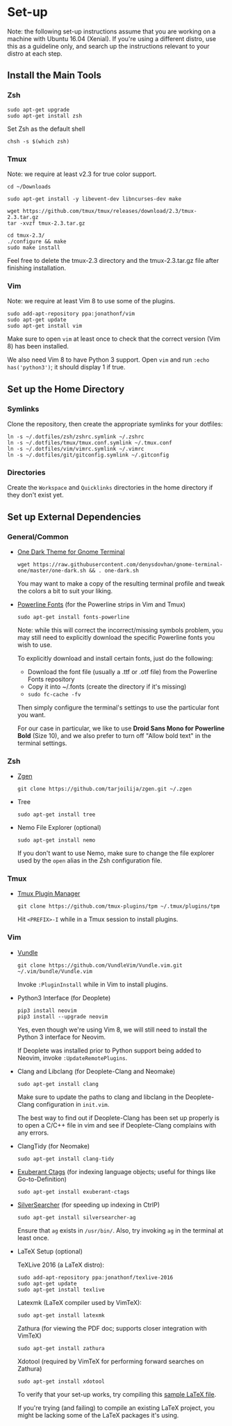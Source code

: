# Set-up

Note: the following set-up instructions assume that you are working on a machine with Ubuntu 16.04 (Xenial). If you're using a different distro, use this as a guideline only, and search up the instructions relevant to your distro at each step.

## Install the Main Tools

### Zsh

```
sudo apt-get upgrade
sudo apt-get install zsh
```

Set Zsh as the default shell

```
chsh -s $(which zsh)
```

### Tmux

Note: we require at least v2.3 for true color support.

```
cd ~/Downloads

sudo apt-get install -y libevent-dev libncurses-dev make

wget https://github.com/tmux/tmux/releases/download/2.3/tmux-2.3.tar.gz
tar -xvzf tmux-2.3.tar.gz

cd tmux-2.3/
./configure && make
sudo make install
```

Feel free to delete the tmux-2.3 directory and the tmux-2.3.tar.gz file after finishing installation.

### Vim

Note: we require at least Vim 8 to use some of the plugins.

```
sudo add-apt-repository ppa:jonathonf/vim
sudo apt-get update
sudo apt-get install vim
```

Make sure to open `vim` at least once to check that the correct version (Vim 8) has been installed.

We also need Vim 8 to have Python 3 support. Open `vim` and run `:echo has('python3')`; it should display 1 if true.

## Set up the Home Directory

### Symlinks

Clone the repository, then create the appropriate symlinks for your dotfiles:

```
ln -s ~/.dotfiles/zsh/zshrc.symlink ~/.zshrc
ln -s ~/.dotfiles/tmux/tmux.conf.symlink ~/.tmux.conf
ln -s ~/.dotfiles/vim/vimrc.symlink ~/.vimrc
ln -s ~/.dotfiles/git/gitconfig.symlink ~/.gitconfig
```

### Directories

Create the `Workspace` and `Quicklinks` directories in the home directory if they don't exist yet.

## Set up External Dependencies

### General/Common

* [One Dark Theme for Gnome Terminal](https://github.com/denysdovhan/one-gnome-terminal)

   ```
   wget https://raw.githubusercontent.com/denysdovhan/gnome-terminal-one/master/one-dark.sh && . one-dark.sh
   ```

   You may want to make a copy of the resulting terminal profile and tweak the colors a bit to suit your liking.

* [Powerline Fonts](https://github.com/powerline/fonts) (for the Powerline strips in Vim and Tmux)

   ```
   sudo apt-get install fonts-powerline
   ```

   Note: while this will correct the incorrect/missing symbols problem, you may still need to explicitly download the specific Powerline fonts you wish to use.

   To explicitly download and install certain fonts, just do the following:

   * Download the font file (usually a .ttf or .otf file) from the Powerline Fonts repository
   * Copy it into ~/.fonts (create the directory if it's missing)
   * `sudo fc-cache -fv`

   [//]: # "How to install fonts on Linux: https://www.blackmoreops.com/2014/07/31/install-fonts-on-linux/"

   Then simply configure the terminal's settings to use the particular font you want.

   For our case in particular, we like to use **Droid Sans Mono for Powerline Bold** (Size 10), and we also prefer to turn off "Allow bold text" in the terminal settings.

### Zsh

* [Zgen](https://github.com/tarjoilija/zgen)

   ```
   git clone https://github.com/tarjoilija/zgen.git ~/.zgen
   ```

* Tree

   ```
   sudo apt-get install tree
   ```

* Nemo File Explorer (optional)

   ```
   sudo apt-get install nemo
   ```

   If you don't want to use Nemo, make sure to change the file explorer used by the `open` alias in the Zsh configuration file.

### Tmux

* [Tmux Plugin Manager](https://github.com/tmux-plugins/tpm)
   ```
   git clone https://github.com/tmux-plugins/tpm ~/.tmux/plugins/tpm
   ```

   Hit `<PREFIX>-I` while in a Tmux session to install plugins.

### Vim

* [Vundle](https://github.com/VundleVim/Vundle.vim)

   ```
   git clone https://github.com/VundleVim/Vundle.vim.git ~/.vim/bundle/Vundle.vim
   ```

   Invoke `:PluginInstall` while in Vim to install plugins.

* Python3 Interface (for Deoplete)

   ```
   pip3 install neovim
   pip3 install --upgrade neovim
   ```

   Yes, even though we're using Vim 8, we will still need to install the Python 3 interface for Neovim.

   If Deoplete was installed prior to Python support being added to Neovim, invoke `:UpdateRemotePlugins`.

* Clang and Libclang (for Deoplete-Clang and Neomake)

   ```
   sudo apt-get install clang
   ```

   Make sure to update the paths to clang and libclang in the Deoplete-Clang configuration in `init.vim`.

   The best way to find out if Deoplete-Clang has been set up properly is to open a C/C++ file in vim and see if Deoplete-Clang complains with any errors.

* ClangTidy (for Neomake)

   ```
   sudo apt-get install clang-tidy
   ```

* [Exuberant Ctags](https://github.com/jakedouglas/exuberant-ctags) (for indexing language objects; useful for things like Go-to-Definition)

   ```
   sudo apt-get install exuberant-ctags
   ```

* [SilverSearcher](https://github.com/ggreer/the_silver_searcher) (for speeding up indexing in CtrlP)

   ```
   sudo apt-get install silversearcher-ag
   ```

   Ensure that `ag` exists in `/usr/bin/`. Also, try invoking `ag` in the terminal at least once.

* LaTeX Setup (optional)

   [//]: # "Getting Started with LaTeX on Linux (the basics): https://stackoverflow.com/questions/1017055/get-started-with-latex-on-linux"

   [//]: # "Compile LaTeX doc manually on Linux: https://tex.stackexchange.com/questions/16884/compiling-a-latex-document-manually"

   TeXLive 2016 (a LaTeX distro):
   ```
   sudo add-apt-repository ppa:jonathonf/texlive-2016
   sudo apt-get update
   sudo apt-get install texlive
   ```

   Latexmk (LaTeX compiler used by VimTeX):
   ```
   sudo apt-get install latexmk
   ```

   Zathura (for viewing the PDF doc; supports closer integration with VimTeX)
   ```
   sudo apt-get install zathura
   ```

   Xdotool (required by VimTeX for performing forward searches on Zathura)
   ```
   sudo apt-get install xdotool
   ```

   To verify that your set-up works, try compiling this [sample LaTeX file](http://www.maths.tcd.ie/~dwilkins/LaTeXPrimer/TypicalInput.html).

   If you're trying (and failing) to compile an existing LaTeX project, you might be lacking some of the LaTeX packages it's using.
